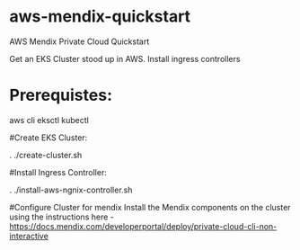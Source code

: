 # aws-mendix-quickstart
 AWS Mendix Private Cloud Quickstart

 Get an EKS Cluster stood up in AWS.
 Install ingress controllers

# Prerequistes:

aws cli
eksctl
kubectl

#Create EKS Cluster:

 . ./create-cluster.sh  

#Install Ingress Controller:

. ./install-aws-ngnix-controller.sh

#Configure Cluster for mendix
Install the Mendix components on the cluster using the instructions here - https://docs.mendix.com/developerportal/deploy/private-cloud-cli-non-interactive
